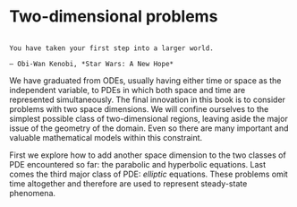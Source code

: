 # Two-dimensional problems

```{index} Obi-Wan Kenobi, Star Wars: A New Hope
```

```{epigraph}
You have taken your first step into a larger world.

— Obi-Wan Kenobi, *Star Wars: A New Hope* 
```

We have graduated from ODEs, usually having either time or space as the independent variable, to PDEs in which both space and time are represented simultaneously. The final innovation in this book is to consider problems with two space dimensions. We will confine ourselves to the simplest possible class of two-dimensional regions, leaving aside the major issue of the geometry of the domain. Even so there are many important and valuable mathematical models within this constraint.

First we explore how to add another space dimension to the two classes of PDE encountered so far: the parabolic and hyperbolic equations. Last comes the third major class of PDE: *elliptic* equations. These problems omit time altogether and therefore are used to represent steady-state phenomena.

